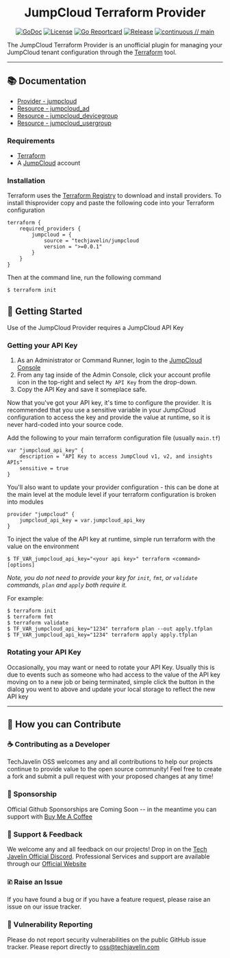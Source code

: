 <div align="center">

# JumpCloud Terraform Provider
[![GoDoc](https://pkg.go.dev/badge/github.com/techjavelin/terraform-provider.jumpcloud.svg)](https://pkg.go.dev/github.com/techjavelin/terraform-provider-jumpcloud)
[![License](https://img.shields.io/github/license/techjavelin/terraform-provider-jumpcloud.svg?logo=fossa&style=flat-square)](https://github.com/techjavelin/terraform-provider-jumpcloud/blob/main/LICENSE)
[![Go Reportcard](https://goreportcard.com/badge/github.com/techjavelin/terraform-provider-jumpcloud)](https://goreportcard.com/report/github.com/techjavelin/terraform-provider-jumpcloud)
[![Release](https://img.shields.io/github/v/release/techjavelin/terraform-provider-jumpcloud?logo=terraform&include_prereleases&style=flat-square)](https://github.com/techjavelin/terraform-provider-jumpcloud/releases)
[![continuous // main](https://github.com/techjavelin/terraform-provider-jumpcloud/actions/workflows/continuous.yml/badge.svg)](https://github.com/techjavelin/terraform-provider-jumpcloud/actions/workflows/continuous.yml)

</div>

The JumpCloud Terraform Provider is an unofficial plugin for managing your JumpCloud tenant configuration through the [Terraform](https://www.terraform.io) tool. 

---

## 📚 Documentation

* [Provider - jumpcloud](docs/index.md)
* [Resource - jumpcloud_ad](docs/resources/ad.md)
* [Resource - jumpcloud_devicegroup](docs/resources/devicegroup.md)
* [Resource - jumpcloud_usergroup](docs/resources/usergroup.md)

### Requirements

* [Terraform](https://terraform.io)
* A [JumpCloud](https://jumpcloud.com) account

### Installation

Terraform uses the [Terraform Registry](https://registry.terraform.io) to download and install providers. To install thisprovider copy and paste the following code into your Terraform configuration

```
terraform {
    required_providers {
        jumpcloud = {
            source = "techjavelin/jumpcloud
            version = ">=0.0.1"
        }
    }
}
```

Then at the command line, run the following command

```
$ terraform init
```

## 🎻 Getting Started

Use of the JumpCloud Provider requires a JumpCloud API Key

### Getting your API Key
1. As an Administrator or Command Runner, login to the [JumpCloud Console](https://console.jumpcloud.com)
2. From any tag inside of the Admin Console, click your account profile icon in the top-right and select `My API Key` from the drop-down. 
3. Copy the API Key and save it someplace safe. 

Now that you've got your API key, it's time to configure the provider. It is recommended that you use a sensitive variable in your JumpCloud configuration to access the key and provide the value at runtime, so it is never hard-coded into your source code. 

Add the following to your main terraform configuration file (usually `main.tf`)

```
var "jumpcloud_api_key" {
    description = "API Key to access JumpCloud v1, v2, and insights APIs"
    sensitive = true
}
```

You'll also want to update your provider configuration - this can be done at the main level at the module level if your terraform configuration is broken into modules

```
provider "jumpcloud" {
    jumpcloud_api_key = var.jumpcloud_api_key
}
```

To inject the value of the API key at runtime, simple run terraform with the value on the environment 

```
$ TF_VAR_jumpcloud_api_key="<your api key>" terraform <command> [options]
```

*Note, you do not need to provide your key for `init`, `fmt`, or `validate` commands, `plan` and `apply` both require it.*

For example:
```
$ terraform init
$ terraform fmt
$ terraform validate
$ TF_VAR_jumpcloud_api_key="1234" terraform plan --out apply.tfplan
$ TF_VAR_jumpcloud_api_key="1234" terraform apply apply.tfplan
```
### Rotating your API Key

Occasionally, you may want or need to rotate your API Key. Usually this is due to events such as someone who had access to the value of the API key moving on to a new job or being terminated, simple click the button in the dialog you went to above and update your local storage to reflect the new API key

---

## 👋 How you can Contribute

### ☕ Contributing as a Developer

TechJavelin OSS welcomes any and all contributions to help our projects continue to provide value to the open source community! Feel free to create a fork and submit a pull request with your proposed changes at any time!

### 🎁 Sponsorship

Official Github Sponsorships are Coming Soon -- in the meantime you can support with [Buy Me A Coffee](https://www.buymeacoffee.com/techjavelin)

### 🙇 Support & Feedback

We welcome any and all feedback on our projects! Drop in on the [Tech Javelin Official Discord](https://discord.gg/7Jxd8SqhxQ). Professional Services and support are available through our [Official Website](https://techjavelin.com)

### 🗈 Raise an Issue
If you have found a bug or if you have a feature request, please raise an issue on our issue tracker.

### 🔐 Vulnerability Reporting
Please do not report security vulnerabilities on the public GitHub issue tracker. Please report directly to oss@techjavelin.com